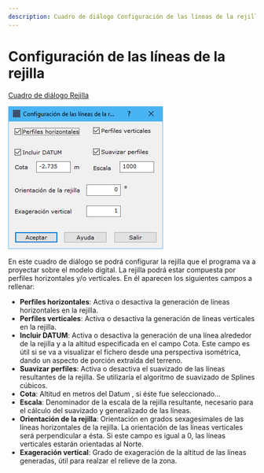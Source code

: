 ```yaml
---
description: Cuadro de diálogo Configuración de las líneas de la rejilla
---
```


# Configuración de las líneas de la rejilla

[Cuadro de diálogo Rejilla](./)

![Cuadro de diálogo Configuración de la rejilla](../../../.gitbook/assets/image-62.png)

En este cuadro de diálogo se podrá configurar la rejilla que el programa va a proyectar sobre el modelo digital. La rejilla podrá estar compuesta por perfiles horizontales y/o verticales. En él aparecen los siguientes campos a rellenar:

* **Perfiles horizontales**: Activa o desactiva la generación de líneas horizontales en la rejilla.
* **Perfiles verticales**: Activa o desactiva la generación de líneas verticales en la rejilla.
* **Incluir DATUM**: Activa o desactiva la generación de una línea alrededor de la rejilla y a la altitud especificada en el campo Cota. Este campo es útil si se va a visualizar el fichero desde una perspectiva isométrica, dando un aspecto de porción extraída del terreno.
* **Suavizar perfiles**: Activa o desactiva el suavizado de las líneas resultantes de la rejilla. Se utilizaría el algoritmo de suavizado de Splines cúbicos.
* **Cota**: Altitud en metros del Datum , si éste fue seleccionado...
* **Escala**: Denominador de la escala de la rejilla resultante, necesario para el cálculo del suavizado y generalizado de las líneas.
* **Orientación de la rejilla**: Orientación en grados sexagesimales de las líneas horizontales de la rejilla. La orientación de las líneas verticales será perpendicular a ésta. Si este campo es igual a 0, las líneas verticales estarán orientadas al Norte.
* **Exageración vertical**: Grado de exageración de la altitud de las líneas generadas, útil para realzar el relieve de la zona.
